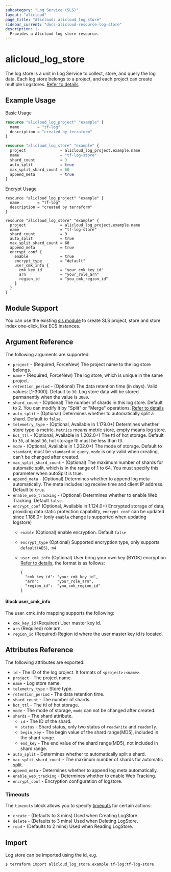 ```yaml
---
subcategory: "Log Service (SLS)"
layout: "alicloud"
page_title: "Alicloud: alicloud_log_store"
sidebar_current: "docs-alicloud-resource-log-store"
description: |-
  Provides a Alicloud log store resource.
---
```


# alicloud\_log\_store

The log store is a unit in Log Service to collect, store, and query the log data. Each log store belongs to a project,
and each project can create multiple Logstores. [Refer to details](https://www.alibabacloud.com/help/doc-detail/48874.htm)

## Example Usage

Basic Usage

```terraform
resource "alicloud_log_project" "example" {
  name        = "tf-log"
  description = "created by terraform"
}

resource "alicloud_log_store" "example" {
  project               = alicloud_log_project.example.name
  name                  = "tf-log-store"
  shard_count           = 3
  auto_split            = true
  max_split_shard_count = 60
  append_meta           = true
}
```
Encrypt Usage
```
resource "alicloud_log_project" "example" {
  name        = "tf-log"
  description = "created by terraform"
}

resource "alicloud_log_store" "example" {
  project               = alicloud_log_project.example.name
  name                  = "tf-log-store"
  shard_count           = 3
  auto_split            = true
  max_split_shard_count = 60
  append_meta           = true
  encrypt_conf {
    enable              = true
    encrypt_type        = "default"
    user_cmk_info {
      cmk_key_id        = "your_cmk_key_id"
      arn               = "your_role_arn"
      region_id         = "you_cmk_region_id"
    }
  }
}
```

## Module Support

You can use the existing [sls module](https://registry.terraform.io/modules/terraform-alicloud-modules/sls/alicloud) 
to create SLS project, store and store index one-click, like ECS instances.

## Argument Reference

The following arguments are supported:

* `project` - (Required, ForceNew) The project name to the log store belongs.
* `name` - (Required, ForceNew) The log store, which is unique in the same project.
* `retention_period` - (Optional) The data retention time (in days). Valid values: [1-3000]. Default to `30`. Log store data will be stored permanently when the value is `3000`.
* `shard_count` - (Optional) The number of shards in this log store. Default to 2. You can modify it by "Split" or "Merge" operations. [Refer to details](https://www.alibabacloud.com/help/doc-detail/28976.htm)
* `auto_split` - (Optional) Determines whether to automatically split a shard. Default to `false`.
* `telemetry_type` - (Optional, Available in 1.179.0+) Determines whether store type is metric. `Metrics` means metric store, empty means log store.
* `hot_ttl` - (Optional, Available in 1.202.0+) The ttl of hot storage. Default to `30`, at least `30`, hot storage ttl must be less than ttl.
* `mode` - (Optional, Available in 1.202.0+) The mode of storage. Default to `standard`, must be `standard` or `query`, `mode` is only valid when creating, can't be changed after created.
* `max_split_shard_count` - (Optional) The maximum number of shards for automatic split, which is in the range of 1 to 64. You must specify this parameter when autoSplit is true.
* `append_meta` - (Optional) Determines whether to append log meta automatically. The meta includes log receive time and client IP address. Default to `true`.
* `enable_web_tracking` - (Optional) Determines whether to enable Web Tracking. Default `false`.
* `encrypt_conf` (Optional, Available in 1.124.0+) Encrypted storage of data, providing data static protection capability, `encrypt_conf` can be updated since 1.188.0+ (only `enable` change is supported when updating logstore)
  * `enable` (Optional) enable encryption. Default `false`
  * `encrypt_type` (Optional) Supported encryption type, only supports `default(AES)`,` m4`
  * `user_cmk_info` (Optional) User bring your own key (BYOK) encryption [Refer to details](https://www.alibabacloud.com/help/zh/doc-detail/187853.htm), the format is as follows:
    
    ```
    {
      "cmk_key_id": "your_cmk_key_id",
      "arn":        "your_role_arn",
      "region_id":  "you_cmk_region_id"
    }
    ```
#### Block user_cmk_info
The user_cmk_info mapping supports the following:

* `cmk_key_id` (Required) User master key id.
* `arn` (Required) role arn.
* `region_id` (Required) Region id where the  user master key id is located.

## Attributes Reference

The following attributes are exported:

* `id` - The ID of the log project. It formats of `<project>:<name>`.
* `project` - The project name.
* `name` - Log store name.
* `telemetry_type` - Store type.
* `retention_period` - The data retention time.
* `shard_count` - The number of shards.
* `hot_ttl` - The ttl of hot storage.
* `mode` - The mode of storage, `mode` can not be changed after created.
* `shards` - The shard attribute.
  * `id` - The ID of the shard.
  * `status` - Shard status, only two status of `readwrite` and `readonly`.
  * `begin_key` - The begin value of the shard range(MD5), included in the shard range.
  * `end_key` - The end value of the shard range(MD5), not included in shard range.
* `auto_split` - Determines whether to automatically split a shard.
* `max_split_shard_count` - The maximum number of shards for automatic split.
* `append_meta` - Determines whether to append log meta automatically.
* `enable_web_tracking` - Determines whether to enable Web Tracking.
* `encrypt_conf` - Encryption configuration of logstore.

### Timeouts

The `timeouts` block allows you to specify [timeouts](https://www.terraform.io/docs/configuration-0-11/resources.html#timeouts) for certain actions:

* `create`  - (Defaults to 3 mins) Used when Creating LogStore. 
* `delete`  - (Defaults to 3 mins) Used when Deleting LogStore.
* `read`    - (Defaults to 2 mins) Used when Reading LogStore.

## Import

Log store can be imported using the id, e.g.

```shell
$ terraform import alicloud_log_store.example tf-log:tf-log-store
```
